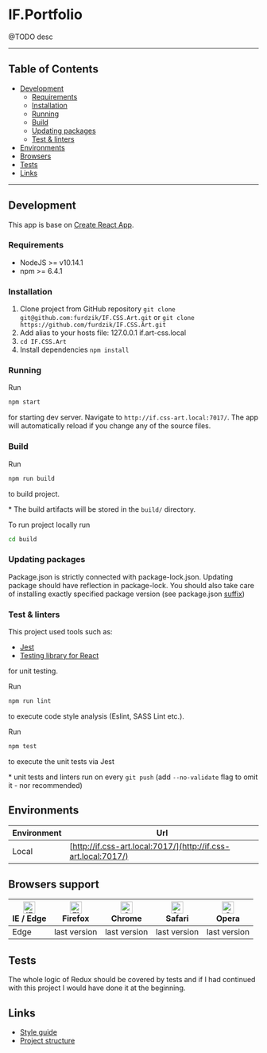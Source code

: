 # IF.Portfolio

@TODO desc

---

## Table of Contents

- [Development](#development)
  - [Requirements](#requirements)
  - [Installation](#installation)
  - [Running](#running)
  - [Build](#build)
  - [Updating packages](#updating-packages)
  - [Test & linters](#test--linters)
- [Environments](#environments)
- [Browsers](#browsers-support)
- [Tests](#tests)
- [Links](#links)

---

## Development

This app is base on [Create React App](https://create-react-app.dev/).

### Requirements

- NodeJS >= v10.14.1
- npm >= 6.4.1

### Installation

1. Clone project from GitHub repository `git clone git@github.com:furdzik/IF.CSS.Art.git` or `git clone https://github.com/furdzik/IF.CSS.Art.git`
2. Add alias to your hosts file: 127.0.0.1 if.art-css.local
3. `cd IF.CSS.Art`
4. Install dependencies `npm install`

### Running

Run

```sh
npm start
```

for starting dev server. Navigate to `http://if.css-art.local:7017/`. The app will automatically reload if you change any of the source files.

### Build

Run

```sh
npm run build
```

to build project.

\* The build artifacts will be stored in the `build/` directory.

To run project locally run

```sh
cd build
```

### Updating packages

Package.json is strictly connected with package-lock.json. Updating package should have reflection in package-lock. You should also take care of installing exactly specified package version (see package.json [suffix](https://docs.npmjs.com/files/package.json#dependencies))

### Test & linters

This project used tools such as:

- [Jest](https://jestjs.io/)
- [Testing library for React](https://testing-library.com/docs/react-testing-library/intro/)

for unit testing.

Run

```sh
npm run lint
```

to execute code style analysis (Eslint, SASS Lint etc.).

Run

```sh
npm test
```

to execute the unit tests via Jest

\* unit tests and linters run on every `git push` (add `--no-validate` flag to omit it - nor recommended)

## Environments

| Environment | Url                                                                      |
|-------------|--------------------------------------------------------------------------|
| Local       | [http://if.css-art.local:7017/](http://if.css-art.local:7017/) |


## Browsers support

| [<img src="https://raw.githubusercontent.com/alrra/browser-logos/master/src/edge/edge_48x48.png" alt="IE / Edge" width="24px" height="24px" />](http://godban.github.io/browsers-support-badges/)</br>IE / Edge | [<img src="https://raw.githubusercontent.com/alrra/browser-logos/master/src/firefox/firefox_48x48.png" alt="Firefox" width="24px" height="24px" />](http://godban.github.io/browsers-support-badges/)</br>Firefox | [<img src="https://raw.githubusercontent.com/alrra/browser-logos/master/src/chrome/chrome_48x48.png" alt="Chrome" width="24px" height="24px" />](http://godban.github.io/browsers-support-badges/)</br>Chrome | [<img src="https://raw.githubusercontent.com/alrra/browser-logos/master/src/safari/safari_48x48.png" alt="Safari" width="24px" height="24px" />](http://godban.github.io/browsers-support-badges/)</br>Safari | [<img src="https://raw.githubusercontent.com/alrra/browser-logos/master/src/opera/opera_48x48.png" alt="Opera" width="24px" height="24px" />](http://godban.github.io/browsers-support-badges/)</br>Opera |
| --------- | --------- | --------- | --------- | --------- |
| Edge| last version| last version| last version| last version

## Tests

The whole logic of Redux should be covered by tests and if I had continued with this project I would have done it at the beginning.

## Links

- [Style guide](docs/STYLEGUIDE.md)
- [Project structure](docs/PROJECT_STRUCTURE.md)
